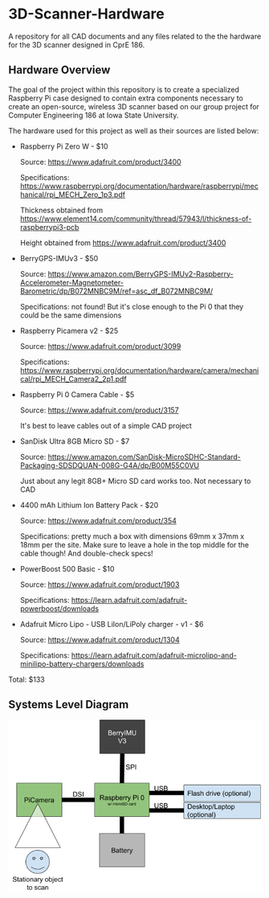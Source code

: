 # 3D-Scanner-Hardware
A repository for all CAD documents and any files related to the the hardware for the 3D scanner designed in CprE 186.


## Hardware Overview

The goal of the project within this repository is to create a specialized 
Raspberry Pi case designed to contain extra components necessary to create 
an open-source, wireless 3D scanner based on our group project for Computer
Engineering 186 at Iowa State University.

The hardware used for this project as well as their sources are listed below:

* Raspberry Pi Zero W - $10
	
	Source: https://www.adafruit.com/product/3400
	
	Specifications: https://www.raspberrypi.org/documentation/hardware/raspberrypi/mechanical/rpi_MECH_Zero_1p3.pdf
	
	Thickness obtained from https://www.element14.com/community/thread/57943/l/thickness-of-raspberrypi3-pcb
	
	Height obtained from 
	https://www.adafruit.com/product/3400

* BerryGPS-IMUv3 - $50
	
	Source: https://www.amazon.com/BerryGPS-IMUv2-Raspberry-Accelerometer-Magnetometer-Barometric/dp/B072MNBC9M/ref=asc_df_B072MNBC9M/
	
	Specifications: not found! But it's close enough to the Pi 0 that they could be the same dimensions

* Raspberry Picamera v2 - $25
	
	Source: https://www.adafruit.com/product/3099
	
	Specifications: https://www.raspberrypi.org/documentation/hardware/camera/mechanical/rpi_MECH_Camera2_2p1.pdf

* Raspberry Pi 0 Camera Cable - $5
	
	Source: https://www.adafruit.com/product/3157
	
	It's best to leave cables out of a simple CAD project

* SanDisk Ultra 8GB Micro SD - $7
	
	Source: https://www.amazon.com/SanDisk-MicroSDHC-Standard-Packaging-SDSDQUAN-008G-G4A/dp/B00M55C0VU
	
	Just about any legit 8GB+ Micro SD card works too. Not necessary to CAD

* 4400 mAh Lithium Ion Battery Pack - $20
	
	Source: https://www.adafruit.com/product/354
	
	Specifications: pretty much a box with dimensions 69mm x 37mm x 18mm 
	per the site. Make sure to leave a hole in the top middle for the 
	cable though! And double-check specs!

* PowerBoost 500 Basic - $10
	
	Source: https://www.adafruit.com/product/1903
	
	Specifications: https://learn.adafruit.com/adafruit-powerboost/downloads

* Adafruit Micro Lipo - USB LiIon/LiPoly charger - v1 - $6
	
	Source: https://www.adafruit.com/product/1304
	
	Specifications: https://learn.adafruit.com/adafruit-microlipo-and-minilipo-battery-chargers/downloads

Total: $133

## Systems Level Diagram

![Systems Level Diagram](media/Systems%20Level%20Diagram.png)
